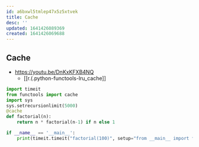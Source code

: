 ```yaml
---
id: a6bxwl5tmlep47x5z5xtvek
title: Cache
desc: ''
updated: 1641426089369
created: 1641426069688
---
```



## Cache

- <https://youtu.be/DnKxKFXB4NQ>
  - [[r.(.python-functools-lru_cache]]

```python
import timeit
from functools import cache
import sys
sys.setrecursionlimit(5000)
@cache
def factorial(n):
    return n * factorial(n-1) if n else 1

if __name__ == '__main__':
    print(timeit.timeit("factorial(100)", setup="from __main__ import factorial"))
```
